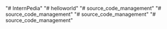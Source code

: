 "# InternPedia" 
"# helloworld" 
"# source_code_management" 
"# source_code_management" 
"# source_code_management" 
"# source_code_management" 
